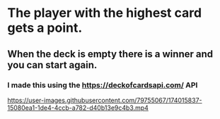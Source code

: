 # The player with the highest card gets a point.
## When the deck is empty there is a winner and you can start again.
### I made this using the https://deckofcardsapi.com/ API

https://user-images.githubusercontent.com/79755067/174015837-15080ea1-1de4-4ccb-a782-d40b13e9c4b3.mp4

